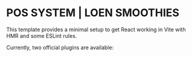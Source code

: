 # POS SYSTEM | LOEN SMOOTHIES

This template provides a minimal setup to get React working in Vite with HMR and some ESLint rules.

Currently, two official plugins are available:
